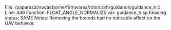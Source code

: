 File: /paparazzi/sw/airborne/firmwares/rotorcraft/guidance/guidance_h.c
Line: 446
Function: FLOAT_ANGLE_NORMALIZE
var: guidance_h.sp.heading
status: SAME
Notes: Removing the bounds had no noticable affect on the UAV behavior. 
